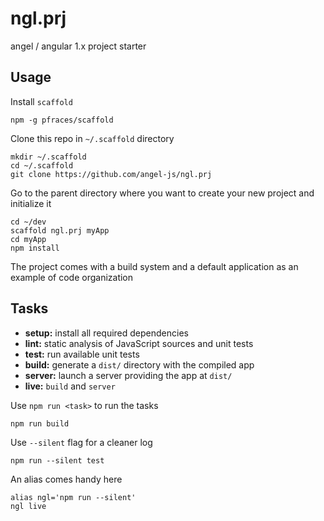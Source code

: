 ngl.prj
=======

angel / angular 1.x project starter

Usage
-----

Install `scaffold`

    npm -g pfraces/scaffold

Clone this repo in `~/.scaffold` directory

    mkdir ~/.scaffold
    cd ~/.scaffold
    git clone https://github.com/angel-js/ngl.prj

Go to the parent directory where you want to create your new project and
initialize it

    cd ~/dev
    scaffold ngl.prj myApp
    cd myApp
    npm install

The project comes with a build system and a default application as an example
of code organization

Tasks
-----

  * **setup:** install all required dependencies
  * **lint:** static analysis of JavaScript sources and unit tests
  * **test:** run available unit tests
  * **build:** generate a `dist/` directory with the compiled app
  * **server:** launch a server providing the app at `dist/`
  * **live:** `build` and `server`

Use `npm run <task>` to run the tasks

    npm run build

Use `--silent` flag for a cleaner log

    npm run --silent test

An alias comes handy here

    alias ngl='npm run --silent'
    ngl live

